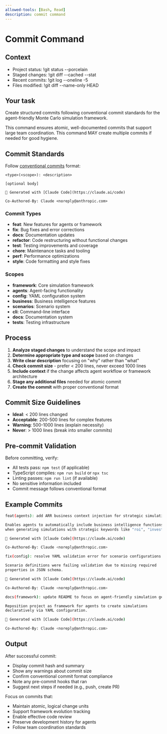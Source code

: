 ```yaml
---
allowed-tools: [Bash, Read]
description: commit command
---
```


# Commit Command

## Context
- Project status: !git status --porcelain
- Staged changes: !git diff --cached --stat
- Recent commits: !git log --oneline -5
- Files modified: !git diff --name-only HEAD

## Your task
Create structured commits following conventional commit standards for the agent-friendly Monte Carlo simulation framework.

This command ensures atomic, well-documented commits that support large team coordination. This command MAY create multiple commits if needed for good hygiene.

## Commit Standards
Follow [conventional commits](https://www.conventionalcommits.org/en/v1.0.0/) format:
```
<type>(<scope>): <description>

[optional body]

🤖 Generated with [Claude Code](https://claude.ai/code)

Co-Authored-By: Claude <noreply@anthropic.com>
```

### Commit Types
- **feat**: New features for agents or framework
- **fix**: Bug fixes and error corrections  
- **docs**: Documentation updates
- **refactor**: Code restructuring without functional changes
- **test**: Testing improvements and coverage
- **chore**: Maintenance tasks and tooling
- **perf**: Performance optimizations
- **style**: Code formatting and style fixes

### Scopes
- **framework**: Core simulation framework
- **agents**: Agent-facing functionality
- **config**: YAML configuration system
- **business**: Business intelligence features
- **scenarios**: Scenario system
- **cli**: Command-line interface
- **docs**: Documentation system
- **tests**: Testing infrastructure

## Process
1. **Analyze staged changes** to understand the scope and impact
2. **Determine appropriate type and scope** based on changes
3. **Write clear description** focusing on "why" rather than "what"
4. **Check commit size** - prefer < 200 lines, never exceed 1000 lines
5. **Include context** if the change affects agent workflow or framework architecture
6. **Stage any additional files** needed for atomic commit
7. **Create the commit** with proper conventional format

## Commit Size Guidelines
- **Ideal**: < 200 lines changed
- **Acceptable**: 200-500 lines for complex features
- **Warning**: 500-1000 lines (explain necessity)
- **Never**: > 1000 lines (break into smaller commits)

## Pre-commit Validation
Before committing, verify:
- All tests pass: `npm test` (if applicable)
- TypeScript compiles: `npm run build` or `npx tsc`
- Linting passes: `npm run lint` (if available)
- No sensitive information included
- Commit message follows conventional format

## Example Commits
```bash
feat(agents): add ARR business context injection for strategic simulations

Enables agents to automatically include business intelligence functions 
when generating simulations with strategic keywords like "roi", "investment".

🤖 Generated with [Claude Code](https://claude.ai/code)

Co-Authored-By: Claude <noreply@anthropic.com>
```

```bash
fix(config): resolve YAML validation error for scenario configurations

Scenario definitions were failing validation due to missing required 
properties in JSON schema.

🤖 Generated with [Claude Code](https://claude.ai/code)

Co-Authored-By: Claude <noreply@anthropic.com>
```

```bash
docs(framework): update README to focus on agent-friendly simulation generation

Reposition project as framework for agents to create simulations 
declaratively via YAML configuration.

🤖 Generated with [Claude Code](https://claude.ai/code)

Co-Authored-By: Claude <noreply@anthropic.com>
```

## Output
After successful commit:
- Display commit hash and summary
- Show any warnings about commit size
- Confirm conventional commit format compliance
- Note any pre-commit hooks that ran
- Suggest next steps if needed (e.g., push, create PR)

Focus on commits that:
- Maintain atomic, logical change units
- Support framework evolution tracking
- Enable effective code review
- Preserve development history for agents
- Follow team coordination standards
